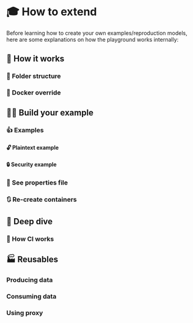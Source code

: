 
# 🎓️ How to extend

Before learning how to create your own examples/reproduction models, here are some explanations on how the playground works internally:

## 🏫 How it works

### 📁 Folder structure

### 🐳 Docker override

## 👷‍♂️ Build your example

### 👍️ Examples

#### 🔓️ Plaintext example

#### 🔒️ Security example

### 📝 See properties file

### 🔃 Re-create containers

## 🥽 Deep dive

### 🤖 How CI works

## 🏭 Reusables

### Producing data

### Consuming data

### Using proxy